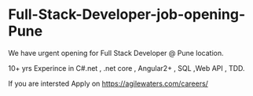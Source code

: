 # Full-Stack-Developer-job-opening-Pune

We have urgent opening for Full Stack Developer @ Pune location.

10+ yrs Experince in C#.net , .net core , Angular2+ , SQL ,Web API , TDD.

If you are intersted Apply on https://agilewaters.com/careers/
